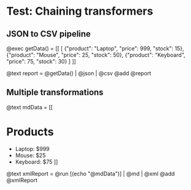 # Test: Chaining transformers

## JSON to CSV pipeline
@exec getData() = [[
[
  {"product": "Laptop", "price": 999, "stock": 15},
  {"product": "Mouse", "price": 25, "stock": 50},
  {"product": "Keyboard", "price": 75, "stock": 30}
]
]]

@text report = @getData() | @json | @csv
@add @report

## Multiple transformations
@text mdData = [[
# Products
- Laptop: $999
- Mouse: $25
- Keyboard: $75
]]

@text xmlReport = @run [(echo "@mdData")] | @md | @xml
@add @xmlReport